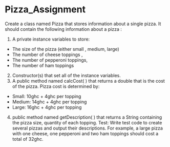 # Pizza_Assignment


Create a class named Pizza that stores information about a
single pizza.
It should contain the following information about a pizza :
1. A private instance variables to store:

* The size of the pizza (either small , medium, large)
* The number of cheese toppings ,
* The number of pepperoni toppings,
* The number of ham toppings

2. Constructor(s) that set all of the instance variables.
3. A public method named calcCost( ) that returns a
double that is the cost of the pizza. Pizza cost is
determined by:

* Small: 10ghc + 4ghc per topping
* Medium: 14ghc + 4ghc per topping
* Large: 16ghc + 4ghc per topping

4. public method named getDescription( ) that returns a
String containing the pizza size, quantity of each
topping.
Test:
Write test code to create several pizzas and output their
descriptions.
For example, a large pizza with one cheese, one pepperoni
and two ham toppings should cost a total of 32ghc.
